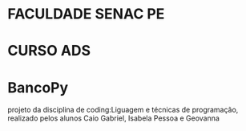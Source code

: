 # FACULDADE SENAC PE
# CURSO ADS
# BancoPy
projeto da disciplina de coding:Liguagem e técnicas de programação,
realizado pelos alunos Caio Gabriel, Isabela Pessoa e Geovanna
